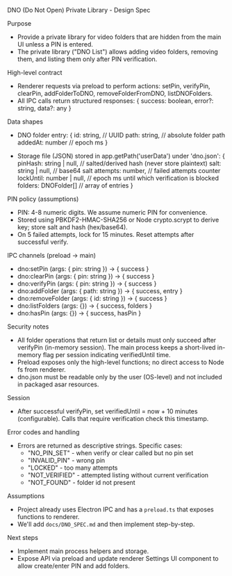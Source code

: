 DNO (Do Not Open) Private Library - Design Spec

Purpose
- Provide a private library for video folders that are hidden from the main UI unless a PIN is entered.
- The private library ("DNO List") allows adding video folders, removing them, and listing them only after PIN verification.

High-level contract
- Renderer requests via preload to perform actions: setPin, verifyPin, clearPin, addFolderToDNO, removeFolderFromDNO, listDNOFolders.
- All IPC calls return structured responses: { success: boolean, error?: string, data?: any }

Data shapes
- DNO folder entry:
  {
    id: string,        // UUID
    path: string,      // absolute folder path
    addedAt: number    // epoch ms
  }

- Storage file (JSON) stored in app.getPath('userData') under 'dno.json':
  {
    pinHash: string | null,     // salted/derived hash (never store plaintext)
    salt: string | null,        // base64 salt
    attempts: number,           // failed attempts counter
    lockUntil: number | null,   // epoch ms until which verification is blocked
    folders: DNOFolder[]        // array of entries
  }

PIN policy (assumptions)
- PIN: 4-8 numeric digits. We assume numeric PIN for convenience.
- Stored using PBKDF2-HMAC-SHA256 or Node crypto.scrypt to derive key; store salt and hash (hex/base64).
- On 5 failed attempts, lock for 15 minutes. Reset attempts after successful verify.

IPC channels (preload -> main)
- dno:setPin (args: { pin: string }) -> { success }
- dno:clearPin (args: { pin: string }) -> { success }
- dno:verifyPin (args: { pin: string }) -> { success }
- dno:addFolder (args: { path: string }) -> { success, entry }
- dno:removeFolder (args: { id: string }) -> { success }
- dno:listFolders (args: {}) -> { success, folders }
- dno:hasPin (args: {}) -> { success, hasPin }

Security notes
- All folder operations that return list or details must only succeed after verifyPin (in-memory session). The main process keeps a short-lived in-memory flag per session indicating verifiedUntil time.
- Preload exposes only the high-level functions; no direct access to Node fs from renderer.
- dno.json must be readable only by the user (OS-level) and not included in packaged asar resources.

Session
- After successful verifyPin, set verifiedUntil = now + 10 minutes (configurable). Calls that require verification check this timestamp.

Error codes and handling
- Errors are returned as descriptive strings. Specific cases:
  - "NO_PIN_SET" - when verify or clear called but no pin set
  - "INVALID_PIN" - wrong pin
  - "LOCKED" - too many attempts
  - "NOT_VERIFIED" - attempted listing without current verification
  - "NOT_FOUND" - folder id not present

Assumptions
- Project already uses Electron IPC and has a `preload.ts` that exposes functions to renderer.
- We'll add `docs/DNO_SPEC.md` and then implement step-by-step.

Next steps
- Implement main process helpers and storage.
- Expose API via preload and update renderer Settings UI component to allow create/enter PIN and add folders.

